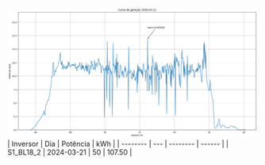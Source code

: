 ![My Image](21_03_2024-S1_BL18_2.png)
| Inversor | Dia | Potência | kWh    |
| -------- | --- | -------- | ------ |
| S1_BL18_2       | 2024-03-21  | 50       | 107.50 |